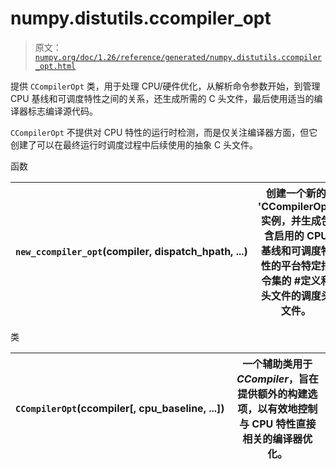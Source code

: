 # numpy.distutils.ccompiler_opt

> 原文：[`numpy.org/doc/1.26/reference/generated/numpy.distutils.ccompiler_opt.html`](https://numpy.org/doc/1.26/reference/generated/numpy.distutils.ccompiler_opt.html)

提供 `CCompilerOpt` 类，用于处理 CPU/硬件优化，从解析命令参数开始，到管理 CPU 基线和可调度特性之间的关系，还生成所需的 C 头文件，最后使用适当的编译器标志编译源代码。

`CCompilerOpt` 不提供对 CPU 特性的运行时检测，而是仅关注编译器方面，但它创建了可以在最终运行时调度过程中后续使用的抽象 C 头文件。

函数

| `new_ccompiler_opt`(compiler, dispatch_hpath, ...) | 创建一个新的 'CCompilerOpt' 实例，并生成包含启用的 CPU 基线和可调度特性的平台特定指令集的 #定义和头文件的调度头文件。 |
| --- | --- |

类

| `CCompilerOpt`(ccompiler[, cpu_baseline, ...]) | 一个辅助类用于*CCompiler*，旨在提供额外的构建选项，以有效地控制与 CPU 特性直接相关的编译器优化。 |
| --- | --- |
